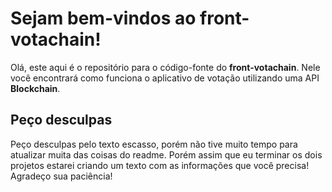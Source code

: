 # Sejam bem-vindos ao front-votachain!

Olá, este aqui é o repositório para o código-fonte do **front-votachain**. Nele você encontrará como funciona o aplicativo de votação utilizando uma API **Blockchain**.


## Peço desculpas

Peço desculpas pelo texto escasso, porém não tive muito tempo para atualizar muita das coisas do readme. Porém assim que eu terminar os dois projetos estarei criando um texto com as informações que você precisa! Agradeço sua paciência!
